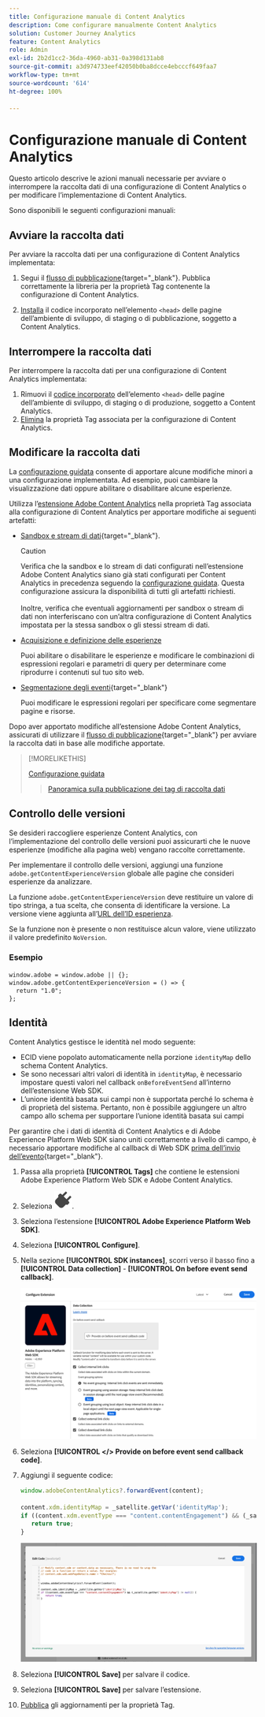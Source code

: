 ```yaml
---
title: Configurazione manuale di Content Analytics
description: Come configurare manualmente Content Analytics
solution: Customer Journey Analytics
feature: Content Analytics
role: Admin
exl-id: 2b2d1cc2-36da-4960-ab31-0a398d131ab8
source-git-commit: a3d974733eef42050b0ba8dcce4ebcccf649faa7
workflow-type: tm+mt
source-wordcount: '614'
ht-degree: 100%

---
```


# Configurazione manuale di Content Analytics

Questo articolo descrive le azioni manuali necessarie per avviare o interrompere la raccolta dati di una configurazione di Content Analytics o per modificare l’implementazione di Content Analytics.

Sono disponibili le seguenti configurazioni manuali:

## Avviare la raccolta dati

Per avviare la raccolta dati per una configurazione di Content Analytics implementata:

1. Segui il [flusso di pubblicazione](https://experienceleague.adobe.com/it/docs/experience-platform/tags/publish/overview){target="_blank"}. Pubblica correttamente la libreria per la proprietà Tag contenente la configurazione di Content Analytics.

1. [Installa](https://experienceleague.adobe.com/it/docs/experience-platform/tags/publish/environments/environments#installation) il codice incorporato nell’elemento `<head>` delle pagine dell’ambiente di sviluppo, di staging o di pubblicazione, soggetto a Content Analytics.


## Interrompere la raccolta dati

Per interrompere la raccolta dati per una configurazione di Content Analytics implementata:

1. Rimuovi il [codice incorporato](https://experienceleague.adobe.com/it/docs/experience-platform/tags/publish/environments/environments) dell’elemento `<head>` delle pagine dell’ambiente di sviluppo, di staging o di produzione, soggetto a Content Analytics.
1. [Elimina](https://experienceleague.adobe.com/it/docs/experience-platform/tags/publish/overview) la proprietà Tag associata per la configurazione di Content Analytics.



## Modificare la raccolta dati

La [configurazione guidata](guided.md) consente di apportare alcune modifiche minori a una configurazione implementata. Ad esempio, puoi cambiare la visualizzazione dati oppure abilitare o disabilitare alcune esperienze.

Utilizza l’[estensione Adobe Content Analytics](https://experienceleague.adobe.com/it/docs/experience-platform/tags/extensions/client/content-analytics/overview) nella proprietà Tag associata alla configurazione di Content Analytics per apportare modifiche ai seguenti artefatti:

* [Sandbox e stream di dati](https://experienceleague.adobe.com/it/docs/experience-platform/tags/extensions/client/content-analytics/overview#configure-datastreams){target="_blank"}.

  >[!CAUTION]
  >
  >Verifica che la sandbox e lo stream di dati configurati nell’estensione Adobe Content Analytics siano già stati configurati per Content Analytics in precedenza seguendo la [configurazione guidata](guided.md). Questa configurazione assicura la disponibilità di tutti gli artefatti richiesti.<br/><br/>Inoltre, verifica che eventuali aggiornamenti per sandbox o stream di dati non interferiscano con un’altra configurazione di Content Analytics impostata per la stessa sandbox o gli stessi stream di dati.
  >

* [Acquisizione e definizione delle esperienze](https://experienceleague.adobe.com/it/docs/experience-platform/tags/extensions/client/content-analytics/overview?lang=it#configure-experience-capture-and-definition)

  Puoi abilitare o disabilitare le esperienze e modificare le combinazioni di espressioni regolari e parametri di query per determinare come riprodurre i contenuti sul tuo sito web.

* [Segmentazione degli eventi](https://experienceleague.adobe.com/it/docs/experience-platform/tags/extensions/client/content-analytics/overview#configure-event-segmenting){target="_blank"}

  Puoi modificare le espressioni regolari per specificare come segmentare pagine e risorse.


Dopo aver apportato modifiche all’estensione Adobe Content Analytics, assicurati di utilizzare il [flusso di pubblicazione](https://experienceleague.adobe.com/it/docs/experience-platform/tags/publish/overview){target="_blank"} per avviare la raccolta dati in base alle modifiche apportate.



>[!MORELIKETHIS]
>
>[Configurazione guidata](guided.md)
>>[Panoramica sulla pubblicazione dei tag di raccolta dati](https://experienceleague.adobe.com/it/docs/experience-platform/tags/publish/overview)
>


## Controllo delle versioni

Se desideri raccogliere esperienze Content Analytics, con l’implementazione del controllo delle versioni puoi assicurarti che le nuove esperienze (modifiche alla pagina web) vengano raccolte correttamente.

Per implementare il controllo delle versioni, aggiungi una funzione `adobe.getContentExperienceVersion` globale alle pagine che consideri esperienze da analizzare.

La funzione `adobe.getContentExperienceVersion` deve restituire un valore di tipo stringa, a tua scelta, che consenta di identificare la versione. La versione viene aggiunta all’[URL dell’ID esperienza](/help/content-analytics/report/components.md#experience-metadata).

Se la funzione non è presente o non restituisce alcun valore, viene utilizzato il valore predefinito `NoVersion`.

### Esempio

```
window.adobe = window.adobe || {};
window.adobe.getContentExperienceVersion = () => {
  return "1.0";
};
```

## Identità

Content Analytics gestisce le identità nel modo seguente:

* ECID viene popolato automaticamente nella porzione `identityMap` dello schema Content Analytics.
* Se sono necessari altri valori di identità in `identityMap`, è necessario impostare questi valori nel callback `onBeforeEventSend` all’interno dell’estensione Web SDK.
* L’unione identità basata sui campi non è supportata perché lo schema è di proprietà del sistema. Pertanto, non è possibile aggiungere un altro campo allo schema per supportare l’unione identità basata sui campi


Per garantire che i dati di identità di Content Analytics e di Adobe Experience Platform Web SDK siano uniti correttamente a livello di campo, è necessario apportare modifiche al callback di Web SDK [prima dell’invio dell’evento](https://experienceleague.adobe.com/it/docs/experience-platform/web-sdk/commands/configure/onbeforeeventsend){target="_blank"}.

1. Passa alla proprietà **[!UICONTROL Tags]** che contiene le estensioni Adobe Experience Platform Web SDK e Adobe Content Analytics.
1. Seleziona ![ il plug-in **[!UICONTROL Extensions]** ](/help/assets/icons/Plug.svg).
1. Seleziona l’estensione **[!UICONTROL Adobe Experience Platform Web SDK]**.
1. Seleziona **[!UICONTROL Configure]**.
1. Nella sezione **[!UICONTROL SDK instances]**, scorri verso il basso fino a **[!UICONTROL Data collection]** - **[!UICONTROL On before event send callback]**.

   ![Callback prima dell’invio dell’evento](/help/content-analytics/assets/onbeforeeventsendcallback.png)

1. Seleziona **[!UICONTROL </> Provide on before event send callback code]**.
1. Aggiungi il seguente codice:

   ```javascript
   window.adobeContentAnalytics?.forwardEvent(content);
   
   content.xdm.identityMap = _satellite.getVar('identityMap');
   if ((content.xdm.eventType === "content.contentEngagement") && (_satellite.getVar('identityMap') != null)) {
      return true;
   }
   ```

   ![Callback prima dell’invio dell’evento](/help/content-analytics/assets/onbeforeeventsendcallbackcode.png)

1. Seleziona **[!UICONTROL Save]** per salvare il codice.
1. Seleziona **[!UICONTROL Save]** per salvare l’estensione.
1. [Pubblica](https://experienceleague.adobe.com/it/docs/experience-platform/tags/publish/overview) gli aggiornamenti per la proprietà Tag.





